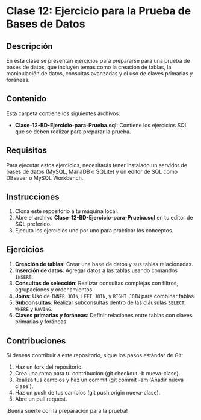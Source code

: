# Clase 12: Ejercicio para la Prueba de Bases de Datos

## Descripción

En esta clase se presentan ejercicios para prepararse para una prueba de bases de datos, que incluyen temas como la creación de tablas, la manipulación de datos, consultas avanzadas y el uso de claves primarias y foráneas.

## Contenido

Esta carpeta contiene los siguientes archivos:

- **Clase-12-BD-Ejercicio-para-Prueba.sql**: Contiene los ejercicios SQL que se deben realizar para preparar la prueba.

## Requisitos

Para ejecutar estos ejercicios, necesitarás tener instalado un servidor de bases de datos (MySQL, MariaDB o SQLite) y un editor de SQL como DBeaver o MySQL Workbench.

## Instrucciones

1. Clona este repositorio a tu máquina local.
2. Abre el archivo **Clase-12-BD-Ejercicio-para-Prueba.sql** en tu editor de SQL preferido.
3. Ejecuta los ejercicios uno por uno para practicar los conceptos.

## Ejercicios

1. **Creación de tablas**: Crear una base de datos y sus tablas relacionadas.
2. **Inserción de datos**: Agregar datos a las tablas usando comandos `INSERT`.
3. **Consultas de selección**: Realizar consultas complejas con filtros, agrupaciones y ordenamientos.
4. **Joins**: Uso de `INNER JOIN`, `LEFT JOIN`, y `RIGHT JOIN` para combinar tablas.
5. **Subconsultas**: Realizar subconsultas dentro de las cláusulas `SELECT`, `WHERE` y `HAVING`.
6. **Claves primarias y foráneas**: Definir relaciones entre tablas con claves primarias y foráneas.

## Contribuciones

Si deseas contribuir a este repositorio, sigue los pasos estándar de Git:

1. Haz un fork del repositorio.
2. Crea una rama para tu contribución (git checkout -b nueva-clase).
3. Realiza tus cambios y haz un commit (git commit -am 'Añadir nueva clase').
4. Haz un push de tus cambios (git push origin nueva-clase).
5. Abre un pull request.

¡Buena suerte con la preparación para la prueba!
